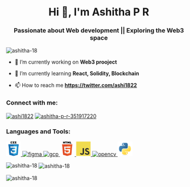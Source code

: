 <h1 align="center">Hi 👋, I'm Ashitha P R</h1>
<h3 align="center">Passionate about Web development || Exploring the Web3 space</h3>

<p align="left"> <img src="https://komarev.com/ghpvc/?username=ashitha-18&label=Profile%20views&color=0e75b6&style=flat" alt="ashitha-18" /> </p>

- 🔭 I’m currently working on **Web3 prooject**

- 🌱 I’m currently learning **React, Solidity, Blockchain**

- 📫 How to reach me **https://twitter.com/ashi1822**

<h3 align="left">Connect with me:</h3>
<p align="left">
<a href="https://twitter.com/ashi1822" target="blank"><img align="center" src="https://raw.githubusercontent.com/rahuldkjain/github-profile-readme-generator/master/src/images/icons/Social/twitter.svg" alt="ashi1822" height="30" width="40" /></a>
<a href="https://linkedin.com/in/ashitha-p-r-351917220" target="blank"><img align="center" src="https://raw.githubusercontent.com/rahuldkjain/github-profile-readme-generator/master/src/images/icons/Social/linked-in-alt.svg" alt="ashitha-p-r-351917220" height="30" width="40" /></a>
</p>

<h3 align="left">Languages and Tools:</h3>
<p align="left"> <a href="https://www.w3schools.com/css/" target="_blank" rel="noreferrer"> <img src="https://raw.githubusercontent.com/devicons/devicon/master/icons/css3/css3-original-wordmark.svg" alt="css3" width="40" height="40"/> </a> <a href="https://www.figma.com/" target="_blank" rel="noreferrer"> <img src="https://www.vectorlogo.zone/logos/figma/figma-icon.svg" alt="figma" width="40" height="40"/> </a> <a href="https://cloud.google.com" target="_blank" rel="noreferrer"> <img src="https://www.vectorlogo.zone/logos/google_cloud/google_cloud-icon.svg" alt="gcp" width="40" height="40"/> </a> <a href="https://www.w3.org/html/" target="_blank" rel="noreferrer"> <img src="https://raw.githubusercontent.com/devicons/devicon/master/icons/html5/html5-original-wordmark.svg" alt="html5" width="40" height="40"/> </a> <a href="https://developer.mozilla.org/en-US/docs/Web/JavaScript" target="_blank" rel="noreferrer"> <img src="https://raw.githubusercontent.com/devicons/devicon/master/icons/javascript/javascript-original.svg" alt="javascript" width="40" height="40"/> </a> <a href="https://opencv.org/" target="_blank" rel="noreferrer"> <img src="https://www.vectorlogo.zone/logos/opencv/opencv-icon.svg" alt="opencv" width="40" height="40"/> </a> <a href="https://www.python.org" target="_blank" rel="noreferrer"> <img src="https://raw.githubusercontent.com/devicons/devicon/master/icons/python/python-original.svg" alt="python" width="40" height="40"/> </a> </p>

<p><img align="left" src="https://github-readme-stats.vercel.app/api/top-langs?username=ashitha-18&show_icons=true&locale=en&layout=compact" alt="ashitha-18" /></p>

<p>&nbsp;<img align="center" src="https://github-readme-stats.vercel.app/api?username=ashitha-18&show_icons=true&locale=en" alt="ashitha-18" /></p>

<p><img align="center" src="https://github-readme-streak-stats.herokuapp.com/?user=ashitha-18&" alt="ashitha-18" /></p>
